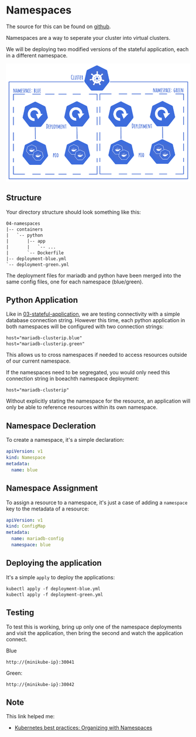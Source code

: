 # Namespaces

The source for this can be found on [github](https://github.com/valtech-uk/kubernetes-training/tree/master/04-namespaces).

Namespaces are a way to seperate your cluster into virtual clusters.

We will be deploying two modified versions of the stateful application, each in a different namespace.

![namespaces](../img/04_namespaces.png "namespaces")

## Structure

Your directory structure should look something like this:
```
04-namespaces
|-- containers
|   `-- python
|       |-- app
|       |   `-- ...
|       `-- Dockerfile
|-- deployment-blue.yml
`-- deployment-green.yml
```
The deployment files for mariadb and python have been merged into the same config files, one for each namespace (blue/green).


## Python Application


Like in [03-stateful-application](https://github.com/valtech-uk/kubernetes-training/tree/master/03-stateful-application), we are testing connectivity with a simple database connection string. However this time, each python application in both namespaces will be configured with two connection strings:
```shell
host="mariadb-clusterip.blue"
host="mariadb-clusterip.green"
```

This allows us to cross namespaces if needed to access resources outside of our current namespace.

If the namespaces need to be segregated, you would only need this connection string in boeachth namespace deployment:
```shell
host="mariadb-clusterip"
```
Without explicitly stating the namespace for the resource, an application will only be able to reference resources within its own namespace.


## Namespace Decleration

To create a namespace, it's a simple declaration:
```yaml
apiVersion: v1
kind: Namespace
metadata:
  name: blue
```

## Namespace Assignment

To assign a resource to a namespace, it's just a case of adding a `namespace` key to the metadata of a resource:
```yaml
apiVersion: v1
kind: ConfigMap
metadata:
  name: mariadb-config
  namespace: blue
```


## Deploying the application

It's a simple `apply` to deploy the applications:
```shell
kubectl apply -f deployment-blue.yml
kubectl apply -f deployment-green.yml
```


## Testing

To test this is working, bring up only one of the namespace deployments and visit the application, then bring the second and watch the application connect.

Blue
```
http://{minikube-ip}:30041
```
Green:
```
http://{minikube-ip}:30042
```


## Note

This link helped me:

- [Kubernetes best practices: Organizing with Namespaces](https://cloud.google.com/blog/products/gcp/kubernetes-best-practices-organizing-with-namespaces)
